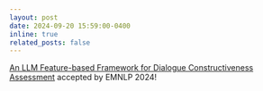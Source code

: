 ```yaml
---
layout: post
date: 2024-09-20 15:59:00-0400
inline: true
related_posts: false
---
```


[An LLM Feature-based Framework for Dialogue Constructiveness Assessment](https://arxiv.org/pdf/2406.14760v1) accepted by EMNLP 2024! 


